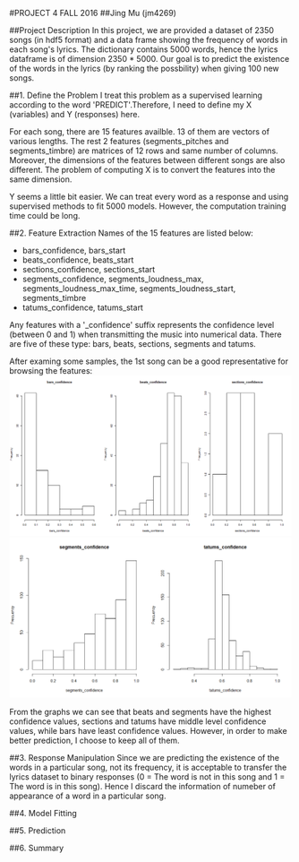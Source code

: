 #PROJECT 4 FALL 2016
##Jing Mu (jm4269)

##Project Description
In this project, we are provided a dataset of 2350 songs (in hdf5 format) and a data frame showing the frequency of words in each song's lyrics. The dictionary contains 5000 words, hence the lyrics dataframe is of dimension 2350 * 5000. Our goal is to predict the existence of the words in the lyrics (by ranking the possbility) when giving 100 new songs.

##1. Define the Problem
I treat this problem as a supervised learning according to the word 'PREDICT'.Therefore, I need to define my X (variables) and Y (responses) here.

For each song, there are 15 features availble. 13 of them are vectors of various lengths. The rest 2 features (segments_pitches and segments_timbre) are matrices of 12 rows and same number of columns. Moreover, the dimensions of the features between different songs are also different. The problem of computing X is to convert the features into the same dimension.

Y seems a little bit easier. We can treat every word as a response and using supervised methods to fit 5000 models. However, the computation training time could be long.

##2. Feature Extraction
Names of the 15 features are listed below:
+ bars_confidence, bars_start
+ beats_confidence, beats_start
+ sections_confidence, sections_start
+ segments_confidence, segments_loudness_max, segments_loudness_max_time, segments_loudness_start, segments_timbre
+ tatums_confidence, tatums_start

Any features with a '\_confidence' suffix represents the confidence level (between 0 and 1) when transmitting the music into numerical data. There are five of these type: bars, beats, sections, segments and tatums.

After examing some samples, the 1st song can be a good representative for browsing the features:
![image](https://github.com/TZstatsADS/Fall2016-proj4-jingmu2014/blob/master/figs/barsbeatssections.png)
![image](https://github.com/TZstatsADS/Fall2016-proj4-jingmu2014/blob/master/figs/segmentstatums.png)

From the graphs we can see that beats and segments have the highest confidence values, sections and tatums have middle level confidence values, while bars have least confidence values. However, in order to make better prediction, I choose to keep all of them.







##3. Response Manipulation
Since we are predicting the existence of the words in a particular song, not its frequency, it is acceptable to transfer the lyrics dataset to binary responses (0 = The word is not in this song and 1 = The word is in this song). Hence I discard the information of numeber of appearance of a word in a particular song.

##4. Model Fitting


##5. Prediction


##6. Summary
